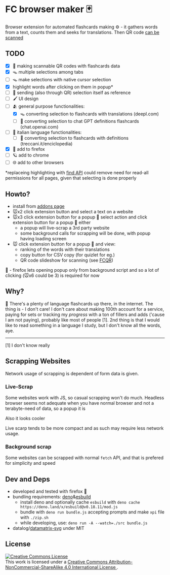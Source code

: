 # FC browser maker :black_joker:

Browser extension for automated flashcards making :gear: - it gathers words from a text, counts them and seeks for
translations. Then QR code [can be scanned](https://github.com/adamAfro/fcqr)

## TODO

- [x] :iphone: making scannable QR codes with flashcards data
- [x] :mouse_trap: multiple selections among tabs
- [ ] :mouse_trap: make selections with native cursor selection
- [x] highlight words after clicking on them in popup*
- [ ] :bookmark_tabs: sending (also through QR) selection itself as reference
- [ ] :paintbrush: UI design
- [ ] :people_hugging: general purpose functionalities:
    - [x] :mouse_trap: converting selection to flashcards with translations (deepl.com)
    - [ ] :robot: converting selection to chat GPT definitions flashcards (chat.openai.com)
- [ ] :spaghetti: italian language functionalities:  
  - [ ] :notebook_with_decorative_cover: converting selection to flashcards with definitions (treccani.it/enciclopedia)
- [x] :fox_face: add to firefox
- [ ] :ringed_planet: add to chrome
- [ ] :globe_with_meridians: add to other browsers

\*replaceing highlighting with 
[find API](https://developer.mozilla.org/en-US/docs/Mozilla/Add-ons/WebExtensions/API/find/find) 
could remove need for read-all permissions for all pages, given that selecting is done properly

## Howto?

- install from [addons page](https://addons.mozilla.org/pl/firefox/addon/flashcards-maker/)
- :mouse:x2 click extension button and select a text on a website
- :mouse:x3 click extension button for a popup :fox_face: 
    select action and click extension button for a popup :fox_face: either
    - a popup will live-scrap a 3rd party website
    - some background calls for scrapping will be done, with popup having loading screen
- :mouse: click extension button for a popup :fox_face: and view:
    - ranking of the words with their translations
    - copy button for CSV copy (for quizlet for eg.)
    - QR code slideshow for scanning (see [FCQR](https://github.com/adamAfro/fcqr))

:fox_face: - firefox lets opening popup only from background script
    and so a lot of clicking (:mouse:x6 could be 3) is required for now

## Why?

:speech_balloon: There's a plenty of language flashcards up there, in the internet.
The thing is - I don't care! I don't care about making 100th account for a service,
paying for sets or tracking my *progress* with a ton of fillers and adds 
('cause I am not paying), probably like most of people [1]. 2nd thing is that 
I would like to read something in a language I study, but I don't know all the words, aye.

---

[1] I don't know really

## Scrapping Websites

Network usage of scrapping is dependent of form data is given.

### Live-Scrap

Some websites work with JS, so casual scrapping won't do much.
Headless browser seems not adequate when you have normal browser
and not a terabyte-need of data, so a popup it is

Also it looks cooler

Live scarp tends to be more compact and as such may require
less network usage.

### Background scrap

Some websites can be scrapped with normal `fetch` API, and that is
prefered for simplicity and speed

## Dev and Deps

- developed and tested with firefox :fox_face:
- bundling requirements: [deno](https://deno.land/)&[esbuild](https://esbuild.github.io/)
    - install deno and optionally cache `esbuild` with `deno cache https://deno.land/x/esbuild@v0.18.11/mod.js`
    - bundle with `deno run bundle.js` accepting prompts and make `xpi` file with `./zip.sh`
    - while developing, use: `deno run -A --watch=./src bundle.js`
- datalog/[datamatrix-svg](https://github.com/datalog/datamatrix-svg) under MIT

## License

<a rel="license" href="http://creativecommons.org/licenses/by-nc-sa/4.0/">
    <img alt="Creative Commons License" style="border-width:0" src="https://i.creativecommons.org/l/by-nc-sa/4.0/88x31.png" /></a><br />
    This work is licensed under a <a rel="license" href="http://creativecommons.org/licenses/by-nc-sa/4.0/">Creative Commons Attribution-NonCommercial-ShareAlike 4.0 International License
</a>.
